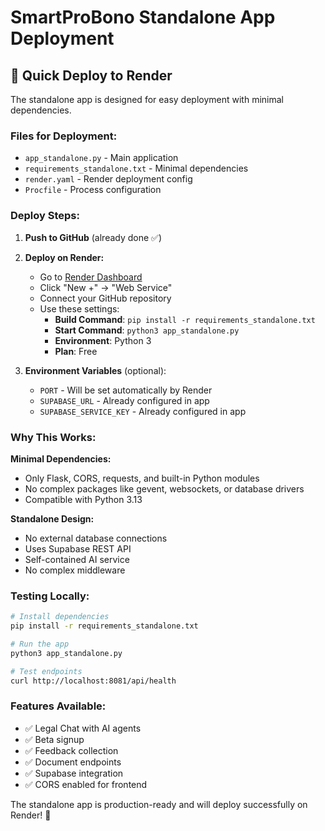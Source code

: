 # SmartProBono Standalone App Deployment

## 🚀 Quick Deploy to Render

The standalone app is designed for easy deployment with minimal dependencies.

### Files for Deployment:
- `app_standalone.py` - Main application
- `requirements_standalone.txt` - Minimal dependencies
- `render.yaml` - Render deployment config
- `Procfile` - Process configuration

### Deploy Steps:

1. **Push to GitHub** (already done ✅)

2. **Deploy on Render:**
   - Go to [Render Dashboard](https://dashboard.render.com)
   - Click "New +" → "Web Service"
   - Connect your GitHub repository
   - Use these settings:
     - **Build Command**: `pip install -r requirements_standalone.txt`
     - **Start Command**: `python3 app_standalone.py`
     - **Environment**: Python 3
     - **Plan**: Free

3. **Environment Variables** (optional):
   - `PORT` - Will be set automatically by Render
   - `SUPABASE_URL` - Already configured in app
   - `SUPABASE_SERVICE_KEY` - Already configured in app

### Why This Works:

**Minimal Dependencies:**
- Only Flask, CORS, requests, and built-in Python modules
- No complex packages like gevent, websockets, or database drivers
- Compatible with Python 3.13

**Standalone Design:**
- No external database connections
- Uses Supabase REST API
- Self-contained AI service
- No complex middleware

### Testing Locally:

```bash
# Install dependencies
pip install -r requirements_standalone.txt

# Run the app
python3 app_standalone.py

# Test endpoints
curl http://localhost:8081/api/health
```

### Features Available:
- ✅ Legal Chat with AI agents
- ✅ Beta signup
- ✅ Feedback collection
- ✅ Document endpoints
- ✅ Supabase integration
- ✅ CORS enabled for frontend

The standalone app is production-ready and will deploy successfully on Render! 🎉
